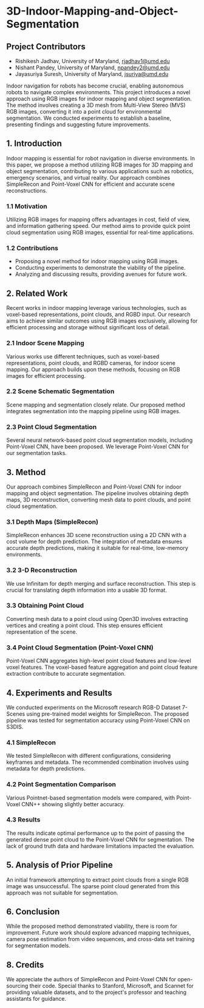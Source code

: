 # 3D-Indoor-Mapping-and-Object-Segmentation

## Project Contributors
- Rishikesh Jadhav, University of Maryland, rjadhav1@umd.edu
- Nishant Pandey, University of Maryland, npandey2@umd.edu
- Jayasuriya Suresh, University of Maryland, jsuriya@umd.edu

Indoor navigation for robots has become crucial, enabling autonomous robots to navigate complex environments. This project introduces a novel approach using RGB images for indoor mapping and object segmentation. The method involves creating a 3D mesh from Multi-View Stereo (MVS) RGB images, converting it into a point cloud for environmental segmentation. We conducted experiments to establish a baseline, presenting findings and suggesting future improvements.

## 1. Introduction
Indoor mapping is essential for robot navigation in diverse environments. In this paper, we propose a method utilizing RGB images for 3D mapping and object segmentation, contributing to various applications such as robotics, emergency scenarios, and virtual reality. Our approach combines SimpleRecon and Point-Voxel CNN for efficient and accurate scene reconstructions.

### 1.1 Motivation
Utilizing RGB images for mapping offers advantages in cost, field of view, and information gathering speed. Our method aims to provide quick point cloud segmentation using RGB images, essential for real-time applications.

### 1.2 Contributions
- Proposing a novel method for indoor mapping using RGB images.
- Conducting experiments to demonstrate the viability of the pipeline.
- Analyzing and discussing results, providing avenues for future work.

## 2. Related Work
Recent works in indoor mapping leverage various technologies, such as voxel-based representations, point clouds, and RGBD input. Our research aims to achieve similar outcomes using RGB images exclusively, allowing for efficient processing and storage without significant loss of detail.

### 2.1 Indoor Scene Mapping
Various works use different techniques, such as voxel-based representations, point clouds, and RGBD cameras, for indoor scene mapping. Our approach builds upon these methods, focusing on RGB images for efficient processing.

### 2.2 Scene Schematic Segmentation
Scene mapping and segmentation closely relate. Our proposed method integrates segmentation into the mapping pipeline using RGB images.

### 2.3 Point Cloud Segmentation
Several neural network-based point cloud segmentation models, including Point-Voxel CNN, have been proposed. We leverage Point-Voxel CNN for our segmentation tasks.

## 3. Method
Our approach combines SimpleRecon and Point-Voxel CNN for indoor mapping and object segmentation. The pipeline involves obtaining depth maps, 3D reconstruction, converting mesh data to point clouds, and point cloud segmentation.

### 3.1 Depth Maps (SimpleRecon)
SimpleRecon enhances 3D scene reconstruction using a 2D CNN with a cost volume for depth prediction. The integration of metadata ensures accurate depth predictions, making it suitable for real-time, low-memory environments.

### 3.2 3-D Reconstruction
We use Infinitam for depth merging and surface reconstruction. This step is crucial for translating depth information into a usable 3D format.

### 3.3 Obtaining Point Cloud
Converting mesh data to a point cloud using Open3D involves extracting vertices and creating a point cloud. This step ensures efficient representation of the scene.

### 3.4 Point Cloud Segmentation (Point-Voxel CNN)
Point-Voxel CNN aggregates high-level point cloud features and low-level voxel features. The voxel-based feature aggregation and point cloud feature extraction contribute to accurate segmentation.

## 4. Experiments and Results
We conducted experiments on the Microsoft research RGB-D Dataset 7-Scenes using pre-trained model weights for SimpleRecon. The proposed pipeline was tested for segmentation accuracy using Point-Voxel CNN on S3DIS.

### 4.1 SimpleRecon
We tested SimpleRecon with different configurations, considering keyframes and metadata. The recommended combination involves using metadata for depth predictions.

### 4.2 Point Segmentation Comparison
Various Pointnet-based segmentation models were compared, with Point-Voxel CNN++ showing slightly better accuracy.

### 4.3 Results
The results indicate optimal performance up to the point of passing the generated dense point cloud to the Point-Voxel CNN for segmentation. The lack of ground truth data and hardware limitations impacted the evaluation.

## 5. Analysis of Prior Pipeline
An initial framework attempting to extract point clouds from a single RGB image was unsuccessful. The sparse point cloud generated from this approach was not suitable for segmentation.

## 6. Conclusion
While the proposed method demonstrated viability, there is room for improvement. Future work should explore advanced mapping techniques, camera pose estimation from video sequences, and cross-data set training for segmentation models.

## 8. Credits
We appreciate the authors of SimpleRecon and Point-Voxel CNN for open-sourcing their code. Special thanks to Stanford, Microsoft, and Scannet for providing valuable datasets, and to the project's professor and teaching assistants for guidance.
